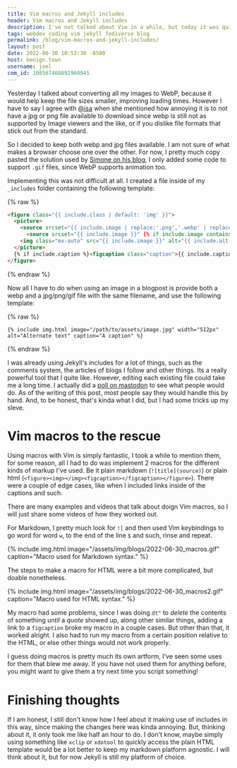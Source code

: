 ```yaml
---
title: Vim macros and Jekyll includes
header: Vim macros and Jekyll includes
description: I've not talked about Vim in a while, but today it was quite handy while setting up WebP fallbacks to support old browsers using Jekyll's includes feature
tags: webdev coding vim jekyll fediverse blog
permalink: /blog/vim-macros-and-jekyll-includes/
layout: post
date: 2022-06-30 10:53:30 -0500
host: benign.town
username: joel
com_id: 108567468892960945
---
```


Yesterday I talked about converting all my images to WebP, because it would help keep the file sizes smaller, improving loading times. However I have to say I agree with [@isa](https://citrus.farm/@isa) when she mentioned how annoying it is to not have a jpg or png file available to download since webp is still not as supported by Image viewers and the like, or if you dislike file formats that stick out from the standard.

So I decided to keep both webp and jpg files available. I am not sure of what makes a browser choose one over the other. For now, I pretty much copy pasted the solution used by [Simone on his blog](https://minutestomidnight.co.uk/blog/implementing-webp-images-in-jekyll/), I only added some code to support `.gif` files, since WebP supports animation too.

Implementing this was not difficult at all. I created a file inside of my `_includes` folder containing the following template:

{% raw %}
```html
<figure class="{{ include.class | default: 'img' }}">
  <picture>
    <source srcset="{{ include.image | replace:'.png','.webp' | replace:'.jpg','.webp' | replace:'.jpeg','.webp' | replace: '.gif','.webp' }}" type="image/webp">
      <source srcset="{{ include.image }}" {% if include.image contains '.jpg' or include.image contains '.jpeg' %}type="image/jpeg"{% elsif include.image contains '.png' %}type="image/png" {%elsif include.image contains '.gif'%}type="image/gif"{% endif %}>
    <img class="mx-auto" src="{{ include.image }}" alt="{{ include.alt | default: include.caption }}" {{ include.width ? include.width | prepend: 'width="' | append: '"' }} {{ include.height ? include.height | prepend: 'height="' | append: '"' }}>
  </picture>
  {% if include.caption %}<figcaption class="caption">{{ include.caption }}</figcaption>{% endif -%}
</figure>
```
{% endraw %}

Now all I have to do when using an image in a blogpost is provide both a webp and a jpg/png/gif file with the same filename, and use the following template:

{% raw %}
```liquid
{% include img.html image="/path/to/assets/image.jpg" width="512px" alt="Alternate text" caption="A caption" %}
```
{% endraw %}

I was already using Jekyll's includes for a lot of things, such as the comments system, the articles of blogs I follow and other things. Its a really powerful tool that I quite like. However, editing each existing file could take me a long time. I actually did a [poll on mastodon](https://benign.town/@joel/108564145793713657) to see what people would do. As of the writing of this post, most people say they would handle this by hand. And, to be honest, that's kinda what I did, but I had some tricks up my sleve.

# Vim macros to the rescue

Using macros with Vim is simply fantastic, I took a while to mention them, for some reason, all I had to do was implement 2 macros for the different kinds of markup I've used. Be it plain markdown (`![title](source)`) or plain html (`<figure><img></img><figcaption></figcaption></figure>`). There were a couple of edge cases, like when I included links inside of the captions and such.

There are many examples and videos that talk about doign Vim macros, so I will just share some videos of how they worked out.

For Markdown, I pretty much look for `![` and then used Vim keybindings to go word for word `w`, to the end of the line `$` and such, rinse and repeat.

{% include img.html image="/assets/img/blogs/2022-06-30_macros.gif" caption="Macro used for Markdown syntax." %}

The steps to make a macro for HTML were a bit more complicated, but doable nonetheless. 

{% include img.html image="/assets/img/blogs/2022-06-30_macros2.gif" caption="Macro used for HTML syntax." %}

My macro had some problems, since I was doing `dt"` to *delete* the contents of something un*til* a *quote* showed up, along other similar things, adding a link to a `figcaption` broke my macro in a couple cases. But other than that, it worked alright. I also had to run my macro from a certain position relative to the HTML, or else other things would not work properly.

I guess doing macros is pretty much its own artform, I've seen some uses for them that blew me away. If you have not used them for anything before, you might want to give them a try next time you script something!

# Finishing thoughts

If I am honest, I still don't know how I feel about it making use of includes in this way, since making the changes here was kinda annoying. But, thinking about it, it only took me like half an hour to do. I don't know, maybe simply using something like `xclip` or `xdotool` to quickly access the plain HTML template would be a lot better to keep my markdown platform agnostic. I will think about it, but for now Jekyll is still my platform of choice.
